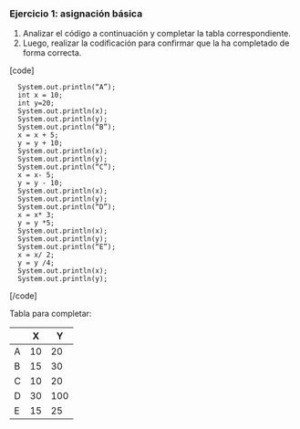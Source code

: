 ### Ejercicio 1: asignación básica

1. Analizar el código a continuación y completar la
   tabla correspondiente.
2. Luego, realizar la codificación para confirmar que
   la ha completado de forma correcta.

[code]

      System.out.println(“A”);
      int x = 10;
      int y=20;
      System.out.println(x);
      System.out.println(y);
      System.out.println(“B”);
      x = x + 5;
      y = y + 10;
      System.out.println(x);
      System.out.println(y); 
      System.out.println(“C”);
      x = x- 5;
      y = y - 10;
      System.out.println(x);
      System.out.println(y);
      System.out.println(“D”);
      x = x* 3;
      y = y *5;
      System.out.println(x);
      System.out.println(y);
      System.out.println(“E”);
      x = x/ 2;
      y = y /4;
      System.out.println(x);
      System.out.println(y);

[/code]

Tabla para completar:

|     | X   | Y   |
|-----|-----|-----|
| A   | 10  | 20  |
| B   | 15  | 30  |
| C   | 10  | 20  |
| D   | 30  | 100 |
| E   | 15  | 25  |